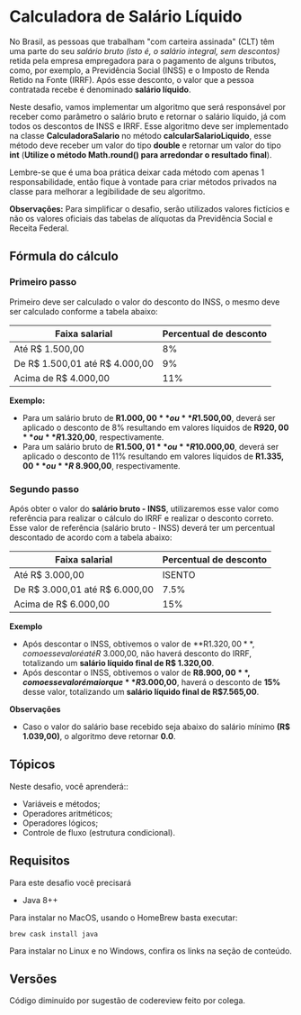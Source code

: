 # Calculadora de Salário Líquido

No Brasil, as pessoas que trabalham "com carteira assinada" (CLT) têm uma parte do seu *salário bruto (isto é, o salário integral, sem descontos)* retida pela empresa empregadora para o pagamento de alguns tributos, como, por exemplo, a Previdência Social (INSS) e o Imposto de Renda Retido na Fonte (IRRF). Após esse desconto, o valor que a pessoa contratada recebe é denominado **salário líquido**.

Neste desafio, vamos implementar um algoritmo que será responsável por receber como parâmetro o salário bruto e retornar o salário líquido, já com todos os descontos de INSS e IRRF. Esse algoritmo deve ser implementado na classe **CalculadoraSalario** no método **calcularSalarioLiquido**, esse método deve receber um valor do tipo **double** e retornar um valor do tipo **int** (**Utilize o método Math.round() para arredondar o resultado final**).

Lembre-se que é uma boa prática deixar cada método com apenas 1 responsabilidade, então fique à vontade para criar métodos privados na classe para melhorar a legibilidade de seu algoritmo.

**Observações:**
Para simplificar o desafio, serão utilizados valores fictícios e não os valores oficiais das tabelas de alíquotas da Previdência Social e Receita Federal.



## Fórmula do cálculo

### Primeiro passo
Primeiro deve ser calculado o valor do desconto do INSS, o mesmo deve ser calculado conforme a tabela abaixo:


| Faixa salarial  |  Percentual de desconto  |
| --- | --- |
|  Até R$ 1.500,00 | 8% |
|  De R$ 1.500,01 até R$ 4.000,00 | 9% |
|  Acima de R$ 4.000,00 |  11% |

**Exemplo:**
- Para um salário bruto de **R$1.000,00** ou **R$1.500,00**, deverá ser aplicado o desconto de 8% resultando em valores líquidos de  **R$920,00** ou **R$1.320,00**, respectivamente.
- Para um salário bruto de **R$1.500,01** ou **R$10.000,00**, deverá ser aplicado o desconto de 11% resultando em valores líquidos de **R$1.335,00** ou **R$ 8.900,00**, respectivamente.

### Segundo passo

Após obter o valor do **salário bruto - INSS**, utilizaremos esse valor como referência para realizar o cálculo do IRRF e realizar o desconto correto. Esse valor de referência (salário bruto - INSS) deverá ter um percentual descontado de acordo com a tabela abaixo:

| Faixa salarial  |  Percentual de desconto  |
| --- | --- |
|  Até R$ 3.000,00 | ISENTO |
|  De R$ 3.000,01 até R$ 6.000,00 | 7.5% |
|  Acima de R$ 6.000,00 |  15% |

**Exemplo**

- Após descontar o INSS, obtivemos o valor de **R$1.320,00**, como esse valor é até R$ 3.000,00, não haverá desconto do IRRF, totalizando um **salário líquido final de R$ 1.320,00**.
- Após descontar o INSS, obtivemos o valor de **R$8.900,00**, como esse valor é maior que **R$3.000,00**, haverá o desconto de **15%** desse valor, totalizando um **salário líquido final de R$7.565,00**. 

**Observações**
- Caso o valor do salário base recebido seja abaixo do salário mínimo **(R$ 1.039,00)**, o algoritmo deve retornar **0.0**.

## Tópicos

Neste desafio, você aprenderá::
- Variáveis e métodos;
- Operadores aritméticos;
- Operadores lógicos;
- Controle de fluxo (estrutura condicional).

## Requisitos
Para este desafio você precisará 

- Java 8++

Para instalar no MacOS, usando o HomeBrew basta executar:

    brew cask install java

Para instalar no Linux e no Windows, confira os links na seção de conteúdo.

## Versões

Código diminuído por sugestão de codereview feito por colega.
